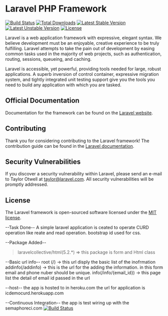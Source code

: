 # Laravel PHP Framework

[![Build Status](https://travis-ci.org/laravel/framework.svg)](https://travis-ci.org/laravel/framework)
[![Total Downloads](https://poser.pugx.org/laravel/framework/d/total.svg)](https://packagist.org/packages/laravel/framework)
[![Latest Stable Version](https://poser.pugx.org/laravel/framework/v/stable.svg)](https://packagist.org/packages/laravel/framework)
[![Latest Unstable Version](https://poser.pugx.org/laravel/framework/v/unstable.svg)](https://packagist.org/packages/laravel/framework)
[![License](https://poser.pugx.org/laravel/framework/license.svg)](https://packagist.org/packages/laravel/framework)

Laravel is a web application framework with expressive, elegant syntax. We believe development must be an enjoyable, creative experience to be truly fulfilling. Laravel attempts to take the pain out of development by easing common tasks used in the majority of web projects, such as authentication, routing, sessions, queueing, and caching.

Laravel is accessible, yet powerful, providing tools needed for large, robust applications. A superb inversion of control container, expressive migration system, and tightly integrated unit testing support give you the tools you need to build any application with which you are tasked.

## Official Documentation

Documentation for the framework can be found on the [Laravel website](http://laravel.com/docs).

## Contributing

Thank you for considering contributing to the Laravel framework! The contribution guide can be found in the [Laravel documentation](http://laravel.com/docs/contributions).

## Security Vulnerabilities

If you discover a security vulnerability within Laravel, please send an e-mail to Taylor Otwell at taylor@laravel.com. All security vulnerabilities will be promptly addressed.

## License

The Laravel framework is open-sourced software licensed under the [MIT license](http://opensource.org/licenses/MIT).



--Task Done--
A simple laravel application is ceated to operate CURD operation like reate and read operation. bootstrap id used for css.

--Package Added--
>laravelcollective/html(5.2.*) => this package is form and Html class 

--Basic url info--
root (/) -> this url disply the basic list of the inofrmation
addinfo(/addinfo) -> this is the url for the adding the information. in this form email and phone nuber should be unique.
info(/info/{email_id}) -> this page list the detail of email id passed in the url

--host-- 
the app is hosted to in heroku.com
the url for application is 
icdemocurd.herokuapp.com


--Continuous Integration--
the app is test wiring up with the semaphoreci.com
[![Build Status](https://semaphoreci.com/api/v1/binodstha/icdemocurd/branches/master/badge.svg)](https://semaphoreci.com/binodstha/icdemocurd)